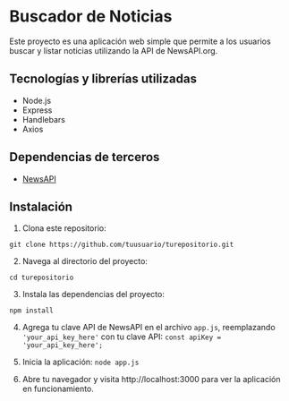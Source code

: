 # Buscador de Noticias

Este proyecto es una aplicación web simple que permite a los usuarios buscar y listar noticias utilizando la API de NewsAPI.org.

## Tecnologías y librerías utilizadas

- Node.js
- Express
- Handlebars
- Axios

## Dependencias de terceros

- [NewsAPI](https://newsapi.org/)

## Instalación

1. Clona este repositorio:

```git clone https://github.com/tuusuario/turepositorio.git```

2. Navega al directorio del proyecto:

```cd turepositorio```

3. Instala las dependencias del proyecto:

```npm install```


4. Agrega tu clave API de NewsAPI en el archivo `app.js`, reemplazando `'your_api_key_here'` con tu clave API:
```const apiKey = 'your_api_key_here';```

5. Inicia la aplicación:
```node app.js```

6. Abre tu navegador y visita http://localhost:3000 para ver la aplicación en funcionamiento.
